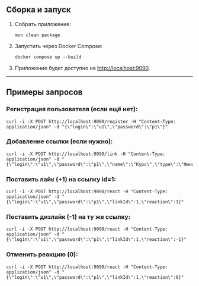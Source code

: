 
## Сборка и запуск

1. Собрать приложение:

   ```commandline
   mvn clean package
   ```

2. Запустить через Docker Compose:

   ```commandline
   docker compose up --build
   ```

3. Приложение будет доступно на [http://localhost:9090](http://localhost:9090).

---

## Примеры запросов

### Регистрация пользователя (если ещё нет):
```commandline
curl -i -X POST http://localhost:9090/register -H "Content-Type: application/json" -d "{\"login\":\"u1\",\"password\":\"p1\"}"
```


### Добавление ссылки (если нужно):
```commandline
curl -i -X POST http://localhost:9090/link -H "Content-Type: application/json" -d "{\"login\":\"u1\",\"password\":\"p1\",\"name\":\"Курс\",\"type\":\"Финансы\",\"link\":\"https://example.test\"}"
```


### Поставить лайк (+1) на ссылку id=1:
````commandline
curl -i -X POST http://localhost:9090/react -H "Content-Type: application/json" -d "{\"login\":\"u1\",\"password\":\"p1\",\"linkId\":1,\"reaction\":1}"
````


### Поставить дизлайк (-1) на ту же ссылку:
```commandline
curl -i -X POST http://localhost:9090/react -H "Content-Type: application/json" -d "{\"login\":\"u1\",\"password\":\"p1\",\"linkId\":1,\"reaction\":-1}"
```


### Отменить реакцию (0):
```commandline
curl -i -X POST http://localhost:9090/react -H "Content-Type: application/json" -d "{\"login\":\"u1\",\"password\":\"p1\",\"linkId\":1,\"reaction\":0}"
```
